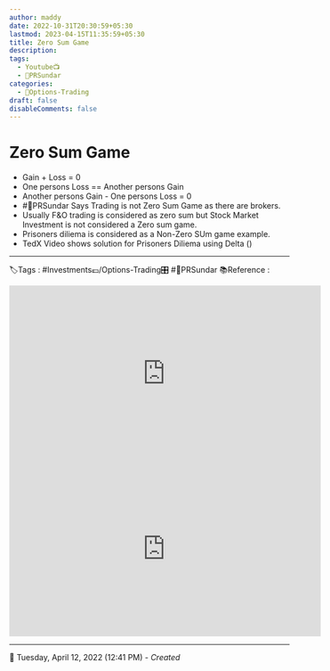 ```yaml
---
author: maddy
date: 2022-10-31T20:30:59+05:30
lastmod: 2023-04-15T11:35:59+05:30
title: Zero Sum Game
description: 
tags:
  - Youtube📺
  - 🧔PRSundar
categories:
  - 🤹Options-Trading
draft: false
disableComments: false
---
```

# Zero Sum Game

- Gain + Loss = 0
- One persons Loss == Another persons Gain
- Another persons Gain - One persons Loss = 0
- #🧔PRSundar Says Trading is not Zero Sum Game as there are brokers.
- Usually F&O trading is considered as zero sum but Stock Market Investment is not considered a Zero sum game.
- Prisoners diliema is considered as a Non-Zero SUm game example.
- TedX Video shows solution for Prisoners Diliema using Delta ()

---
🏷️Tags : #Investments💷/Options-Trading🎛️ #🧔PRSundar 
📚Reference :
<iframe width="560" height="315" src="https://www.youtube.com/embed/emyi4z-O0ls" title="YouTube video player" frameborder="0" allow="accelerometer; autoplay; clipboard-write; encrypted-media; gyroscope; picture-in-picture" allowfullscreen></iframe>
<iframe width="560" height="315" src="https://www.youtube.com/embed/94L1fowHUI4" title="YouTube video player" frameborder="0" allow="accelerometer; autoplay; clipboard-write; encrypted-media; gyroscope; picture-in-picture" allowfullscreen></iframe>


---
📅   Tuesday, April 12, 2022  (12:41 PM) - *Created*

